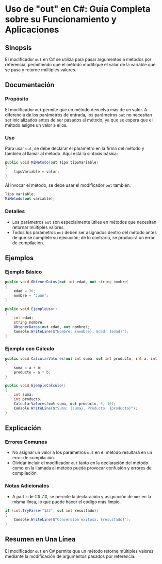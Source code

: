<!--
Meta Description: # Uso de "out" en C#: Guía Completa sobre su Funcionamiento y Aplicaciones ## Sinopsis El modificador `out` en C# se utiliza para pasar argumentos a m...
Meta Keywords: out, método, int, que, edad
-->

# Uso de "out" en C#: Guía Completa sobre su Funcionamiento y Aplicaciones

## Sinopsis
El modificador `out` en C# se utiliza para pasar argumentos a métodos por referencia, permitiendo que el método modifique el valor de la variable que se pasa y retorne múltiples valores.

## Documentación
### Propósito
El modificador `out` permite que un método devuelva más de un valor. A diferencia de los parámetros de entrada, los parámetros `out` no necesitan ser inicializados antes de ser pasados al método, ya que se espera que el método asigne un valor a ellos.

### Uso
Para usar `out`, se debe declarar el parámetro en la firma del método y también al llamar al método. Aquí está la sintaxis básica:

```csharp
public void MiMetodo(out Tipo tipoVariable)
{
    tipoVariable = valor;
}
```

Al invocar el método, se debe usar el modificador `out` también:

```csharp
Tipo variable;
MiMetodo(out variable);
```

### Detalles
- Los parámetros `out` son especialmente útiles en métodos que necesitan retornar múltiples valores.
- Todos los parámetros `out` deben ser asignados dentro del método antes de que se complete su ejecución; de lo contrario, se producirá un error de compilación.

## Ejemplos
### Ejemplo Básico

```csharp
public void ObtenerDatos(out int edad, out string nombre)
{
    edad = 30;
    nombre = "Juan";
}

public void EjemploUso()
{
    int edad;
    string nombre;
    ObtenerDatos(out edad, out nombre);
    Console.WriteLine($"Nombre: {nombre}, Edad: {edad}");
}
```

### Ejemplo con Cálculo

```csharp
public void CalcularValores(out int suma, out int producto, int a, int b)
{
    suma = a + b;
    producto = a * b;
}

public void EjemploCalculo()
{
    int suma;
    int producto;
    CalcularValores(out suma, out producto, 5, 10);
    Console.WriteLine($"Suma: {suma}, Producto: {producto}");
}
```

## Explicación
### Errores Comunes
- No asignar un valor a los parámetros `out` en el método resultará en un error de compilación.
- Olvidar incluir el modificador `out` tanto en la declaración del método como en la llamada al método puede provocar confusión y errores de compilación.

### Notas Adicionales
- A partir de C# 7.0, se permite la declaración y asignación de `out` en la misma línea, lo que puede hacer el código más limpio.

```csharp
if (int.TryParse("123", out int resultado))
{
    Console.WriteLine($"Conversión exitosa: {resultado}");
}
```

## Resumen en Una Línea
El modificador `out` en C# permite que un método retorne múltiples valores mediante la modificación de argumentos pasados por referencia.
